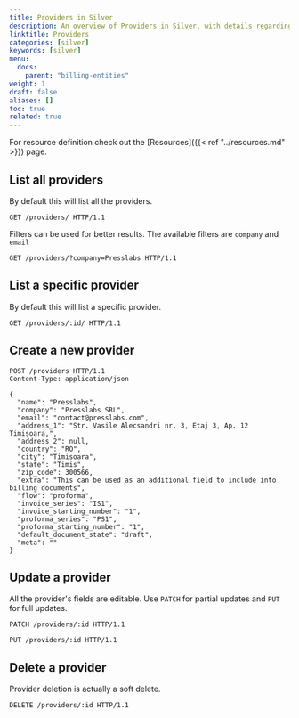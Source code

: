 ```yaml
---
title: Providers in Silver
description: An overview of Providers in Silver, with details regarding listing all providers or a specific one, as well as how to create, update or delete one.
linktitle: Providers
categories: [silver]
keywords: [silver]
menu:
  docs:
    parent: "billing-entities"
weight: 1
draft: false
aliases: []
toc: true
related: true
---
```


For resource definition check out the [Resources]({{< ref "../resources.md" >}}) page.

## List all providers

By default this will list all the providers.

``` http
GET /providers/ HTTP/1.1
```

Filters can be used for better results. The available filters are `company` and `email`

``` http
GET /providers/?company=Presslabs HTTP/1.1
```

## List a specific provider

By default this will list a specific provider.

``` http
GET /providers/:id/ HTTP/1.1
```

## Create a new provider

``` http
POST /providers HTTP/1.1
Content-Type: application/json

{
  "name": "Presslabs",
  "company": "Presslabs SRL",
  "email": "contact@presslabs.com",
  "address_1": "Str. Vasile Alecsandri nr. 3, Etaj 3, Ap. 12 Timișoara,",
  "address_2": null,
  "country": "RO",
  "city": "Timisoara",
  "state": "Timis",
  "zip_code": 300566,
  "extra": "This can be used as an additional field to include into billing documents",
  "flow": "proforma",
  "invoice_series": "IS1",
  "invoice_starting_number": "1",
  "proforma_series": "PS1",
  "proforma_starting_number": "1",
  "default_document_state": "draft",
  "meta": ""
}
```

## Update a provider

All the provider's fields are editable. Use `PATCH` for partial updates and `PUT` for full updates.

``` http
PATCH /providers/:id HTTP/1.1
```

``` http
PUT /providers/:id HTTP/1.1
```

## Delete a provider

Provider deletion is actually a soft delete.

``` http
DELETE /providers/:id HTTP/1.1
```
